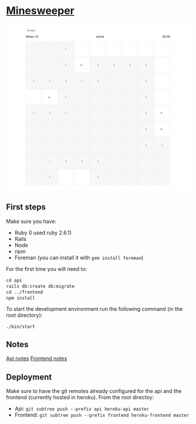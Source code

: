 # [Minesweeper](https://minesweeper-frontend-jm.herokuapp.com)

![Minesweeper](minesweeper.png)

## First steps
Make sure you have:
- Ruby (I used ruby 2.6.1)
- Rails
- Node
- npm
- Foreman (you can install it with `gem install foreman`)

For the first time you will need to:
```
cd api
rails db:create db:migrate
cd ../frontend
npm install
```

To start the development environment run the following command (in the root directory):
```
./bin/start
```

## Notes
[Api notes](/api/readme.md)
[Frontend notes](/frontend/readme.md)

## Deployment
Make sure to have the git remotes already configured for the api and the frontend (currently hosted in heroku).
From the root directoy:
- Api: `git subtree push --prefix api heroku-api master`
- Frontend: `git subtree push --prefix frontend heroku-frontend master`
